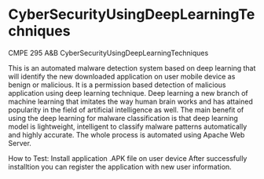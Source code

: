 # CyberSecurityUsingDeepLearningTechniques
CMPE 295 A&amp;B CyberSecurityUsingDeepLearningTechniques

This is an automated malware detection system based on deep learning that will identify the new downloaded application on user mobile device as benign or malicious. It is a permission based detection of malicious application using deep learning technique. Deep learning a new branch of machine learning that imitates the way human brain works and has attained popularity in the field of artificial intelligence as well. The main benefit of using the deep learning for malware classification is that deep learning model is lightweight, intelligent to classify malware patterns automatically and highly accurate. The whole process is automated using Apache Web Server.

How to Test:
Install application .APK file on user device 
After successfully installtion you can register the application with new user information.
